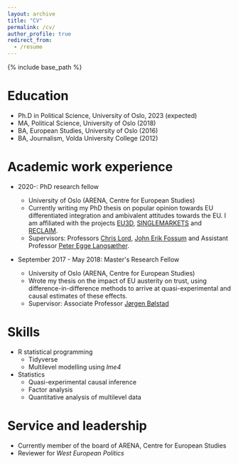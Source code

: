 ```yaml
---
layout: archive
title: "CV"
permalink: /cv/
author_profile: true
redirect_from:
  - /resume
---
```


{% include base_path %}

Education
======
* Ph.D in Political Science, University of Oslo, 2023 (expected)
* MA, Political Science, University of Oslo (2018)
* BA, European Studies, University of Oslo (2016)
* BA, Journalism, Volda University College (2012)

Academic work experience
======
* 2020-: PhD research fellow
  * University of Oslo (ARENA, Centre for European Studies)
  * Currently writing my PhD thesis on popular opinion towards EU differentiated integration and ambivalent attitudes towards the EU. I am affiliated with the projects [EU3D](www.eu3d.uio.no), [SINGLEMARKETS](https://www.sv.uio.no/arena/english/research/projects/singlemarkets/index.html) and [RECLAIM](https://ams.hi.is/en/projects/reclaim/).
  * Supervisors: Professors [Chris Lord](https://www.sv.uio.no/arena/english/people/aca/chrilor/index.html), [John Erik Fossum](https://www.sv.uio.no/arena/english/people/aca/jonef/index.html) and Assistant Professor [Peter Egge Langsæther](https://www.sv.uio.no/isv/english/people/aca/peterla/index.html).

* September 2017 - May 2018: Master's Research Fellow
  * University of Oslo (ARENA, Centre for European Studies)
  * Wrote my thesis on the impact of EU austerity on trust, using difference-in-difference methods to arrive at quasi-experimental and causal estimates of these effects.
  * Supervisor: Associate Professor [Jørgen Bølstad](https://www.sv.uio.no/isv/english/people/aca/boelstad/index.html)
  
Skills
======
* R statistical programming
  * Tidyverse
  * Multilevel modelling using *lme4*  
* Statistics
  * Quasi-experimental causal inference
  * Factor analysis
  * Quantitative analysis of multilevel data
  
Service and leadership
======
* Currently member of the board of ARENA, Centre for European Studies
* Reviewer for *West European Politics*
